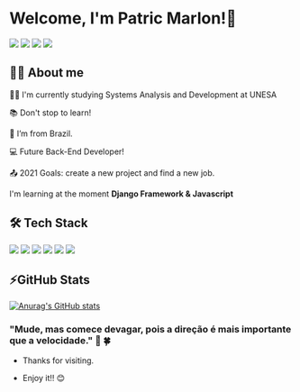 # Welcome, I'm Patric Marlon!👋

[<img src="https://img.shields.io/badge/GitHub-100000?style=for-the-badge&logo=github&logoColor=white" />](https://github.com/pmarlon) [<img src="https://img.shields.io/badge/linkedin-%230077B5.svg?&style=for-the-badge&logo=linkedin&logoColor=white" />](https://www.linkedin.com/in/patric-marlon-1409311b8/) [<img src = "https://img.shields.io/badge/instagram-%23E4405F.svg?&style=for-the-badge&logo=instagram&logoColor=white">](https://www.instagram.com/patryc_pmj/) [<img src = "https://img.shields.io/badge/facebook-%231877F2.svg?&style=for-the-badge&logo=facebook&logoColor=white">](https://www.facebook.com/patric.marlon)


## 👨‍💻 About me 

👨‍🎓  I'm currently studying Systems Analysis and Development at UNESA

:books: Don't stop to learn!

:house_with_garden:  I’m from Brazil.

:computer: Future Back-End Developer!

:outbox_tray: 2021 Goals: create a new project and find a new job.

I'm learning at the moment **Django Framework & Javascript**


## 🛠️ Tech Stack

<img src="https://img.shields.io/badge/Python-3776AB?style=for-the-badge&logo=python&logoColor=white" /> <img src="https://img.shields.io/badge/Django-092E20?style=for-the-badge&logo=django&logoColor=green" /> <img src="https://img.shields.io/badge/SQLite-07405E?style=for-the-badge&logo=sqlite&logoColor=white" />  <img src="https://img.shields.io/badge/HTML5-E34F26?style=for-the-badge&logo=html5&logoColor=white" /> <img src="https://img.shields.io/badge/CSS-239120?&style=for-the-badge&logo=css3&logoColor=white" /> <img src="https://img.shields.io/badge/JavaScript-F7DF1E?style=for-the-badge&logo=javascript&logoColor=black" />


## ⚡GitHub Stats
[![Anurag's GitHub stats](https://github-readme-stats.vercel.app/api?username=pmarlon&show_icons=true&theme=tokyonight&count_private=true )](https://github.com/pmarlon?tab=repositories)

### "Mude, mas comece devagar, pois a direção é mais importante que a velocidade." 🚀  🍀 

- Thanks for visiting.

- Enjoy it!! 😊
